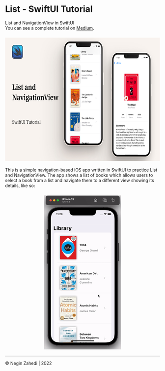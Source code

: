 # List - SwiftUI Tutorial
List and NavigationView in SwiftUI
<br>
You can see a complete tutorial on [Medium](https://medium.com/@neginzahedi/list-swiftui-tutorial-50147b6efe24).
<h3 align="center">
<img src="list.jpg" height=400>
</h3>

This is a simple navigation-based iOS app written in SwiftUI to practice List and NavigationView. The app shows a list of books which allows users to select a book from a list and navigate them to a different view showing its details, like so:

<h3 align="center">
<img src="simulator.gif" height=500 width="250">
</h3>
<hr>
© Negin Zahedi | 2022
